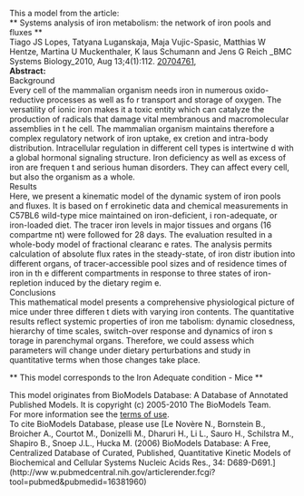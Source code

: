 

This a model from the article:  
** Systems analysis of iron metabolism: the network of iron pools and fluxes **   
Tiago JS Lopes, Tatyana Luganskaja, Maja Vujic-Spasic, Matthias W Hentze,
Martina U Muckenthaler, K laus Schumann and Jens G Reich _BMC Systems
Biology_2010, Aug 13;4(1):112.
[20704761](http://www.ncbi.nlm.nih.gov/pubmed/20704761),  
**Abstract:**   
Background  
Every cell of the mammalian organism needs iron in numerous oxido-reductive
processes as well as fo r transport and storage of oxygen. The versatility of
ionic iron makes it a toxic entity which can catalyze the production of
radicals that damage vital membranous and macromolecular assemblies in t he
cell. The mammalian organism maintains therefore a complex regulatory network
of iron uptake, ex cretion and intra-body distribution. Intracellular
regulation in different cell types is intertwine d with a global hormonal
signaling structure. Iron deficiency as well as excess of iron are frequen t
and serious human disorders. They can affect every cell, but also the organism
as a whole.  
Results  
Here, we present a kinematic model of the dynamic system of iron pools and
fluxes. It is based on f errokinetic data and chemical measurements in C57BL6
wild-type mice maintained on iron-deficient, i ron-adequate, or iron-loaded
diet. The tracer iron levels in major tissues and organs (16 compartme nt)
were followed for 28 days. The evaluation resulted in a whole-body model of
fractional clearanc e rates. The analysis permits calculation of absolute flux
rates in the steady-state, of iron distr ibution into different organs, of
tracer-accessible pool sizes and of residence times of iron in th e different
compartments in response to three states of iron-repletion induced by the
dietary regim e.  
Conclusions  
This mathematical model presents a comprehensive physiological picture of mice
under three differen t diets with varying iron contents. The quantitative
results reflect systemic properties of iron me tabolism: dynamic closedness,
hierarchy of time scales, switch-over response and dynamics of iron s torage
in parenchymal organs. Therefore, we could assess which parameters will change
under dietary perturbations and study in quantitative terms when those changes
take place.

** This model corresponds to the Iron Adequate condition - Mice **

This model originates from BioModels Database: A Database of Annotated
Published Models. It is copyright (c) 2005-2010 The BioModels Team.  
For more information see the [terms of
use](http://www.ebi.ac.uk/biomodels/legal.html).  
To cite BioModels Database, please use [Le Novère N., Bornstein B., Broicher
A., Courtot M., Donizelli M., Dharuri H., Li L., Sauro H., Schilstra M.,
Shapiro B., Snoep J.L., Hucka M. (2006) BioModels Database: A Free,
Centralized Database of Curated, Published, Quantitative Kinetic Models of
Biochemical and Cellular Systems Nucleic Acids Res., 34: D689-D691.](http://ww
w.pubmedcentral.nih.gov/articlerender.fcgi?tool=pubmed&pubmedid=16381960)

